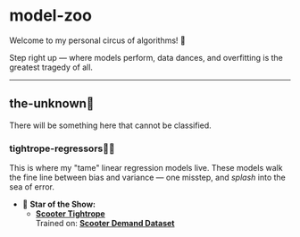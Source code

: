 # model-zoo
Welcome to my personal circus of algorithms! 🎪

Step right up — where models perform, data dances, and overfitting is the greatest tragedy of all.

---

## the-unknown🌌
There will be something here that cannot be classified.

### tightrope-regressors🤹‍♂️
This is where my "tame" linear regression models live. These models walk the fine line between bias and variance — one misstep, and *splash* into the sea of error.

* 🌟 **Star of the Show:**
   * **[Scooter Tightrope](model-zoo/the-unknown🌌/tightrope-regressors🤹‍♂️/scooter_rental.ipynb)**  
    Trained on: **[Scooter Demand Dataset](data-den🕳️/day.csv)**




